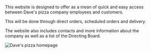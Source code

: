 This website is designed to offer as a mean of quick and easy access between Dave's pizza company employees and customers.

This will be done through direct orders, scheduled orders and delivery.

The website also includes contacts and more information about the company as well as a list of the Directing Board.

![Dave's pizza homepage](alu-web-development/html_advanced/Images/Dave's%20pizza%20home%20page.jpg)

